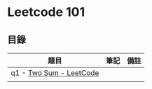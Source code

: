 # Leetcode 101

## 目錄

| 題目                                                              | 筆記               | 備註 |
| ----------------------------------------------------------------- | ------------------ | ---- |
| q1 - [Two Sum - LeetCode](https://leetcode.com/problems/two-sum/) | [](./src/q1/q1.md) |      |
|                                                                   |                    |      |
